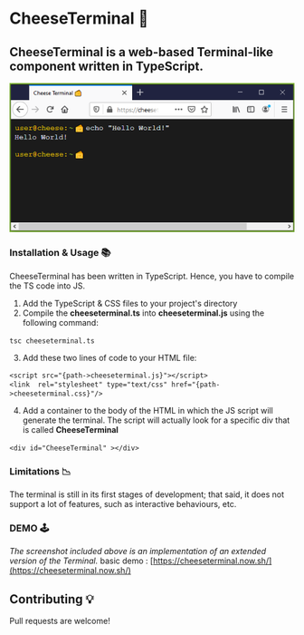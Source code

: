 # CheeseTerminal 🧀 	
## CheeseTerminal is a web-based Terminal-like component written in TypeScript.

![alt text](https://raw.githubusercontent.com/alaabenfatma/CheeseTerminal/master/docs/echo.png?token=ACE34TAOQXVOVW5G2TL4YP26COVHY)

### Installation & Usage 📚 
CheeseTerminal has been written in TypeScript. Hence, you have to compile the TS code into JS.

1. Add the TypeScript & CSS files to your project's directory
2. Compile the __cheeseterminal.ts__ into __cheeseterminal.js__ using the following command:

```tsc cheeseterminal.ts```

3. Add these two lines of code to your HTML file:
```
<script src="{path->cheeseterminal.js}"></script>
<link  rel="stylesheet" type="text/css" href="{path->cheeseterminal.css}"/>
```
  
4. Add a container to the body of the HTML in which the JS script will generate the terminal. The script will actually look for a specific div that is called **CheeseTerminal**

```<div id="CheeseTerminal" ></div>```

### Limitations 📉

The terminal is still in its first stages of development; that said, it does not support a lot of features, such as interactive behaviours, etc.

### DEMO 🕹️ 

_The screenshot included above is an implementation of an extended version of the Terminal._
basic demo : [https://cheeseterminal.now.sh/](https://cheeseterminal.now.sh/)

## Contributing 💡

Pull requests are welcome!
